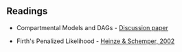 
## Readings

- Compartmental Models and DAGs - [Discussion paper](https://www.degruyter.com/view/j/em.ahead-of-print/em-2016-0007/em-2016-0007.xml)

- Firth's Penalized Likelihood - [Heinze & Schemper, 2002](http://onlinelibrary.wiley.com/doi/10.1002/sim.1047/epdf)

